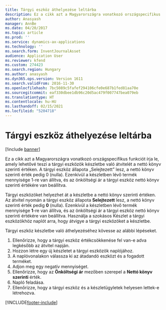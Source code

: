```yaml
---
title: Tárgyi eszköz áthelyezése leltárba
description: Ez a cikk azt a Magyarországra vonatkozó országspecifikus funkciót írja le, amely lehetővé teszi a tárgyi eszközök készletbe való átvitelét a nettó könyv szerinti értéken. A tárgyi eszköz állapota „Selejtezett” lesz, a nettó könyv szerinti érték pedig 0 (nulla). Ezenkívül a készletben lévő termék mennyisége 1-re van állítva, és az önköltségi ár a tárgyi eszköz nettó könyv szerinti értékére van beállítva.
author: Anasyash
manager: AnnBe
ms.date: 04/20/2017
ms.topic: article
ms.prod: ''
ms.service: dynamics-ax-applications
ms.technology: ''
ms.search.form: InventJournalAsset
audience: Application User
ms.reviewer: kfend
ms.custom: 274423
ms.search.region: Hungary
ms.author: anasyash
ms.dyn365.ops.version: Version 1611
ms.search.validFrom: 2016-11-30
ms.openlocfilehash: 7bc5089c5fafef294106cfe0e687b1fed81aa70e
ms.sourcegitcommit: eaf330dbee1db96c20d5ac479f007747bea079eb
ms.translationtype: HT
ms.contentlocale: hu-HU
ms.lasthandoff: 02/15/2021
ms.locfileid: "5204718"
---
```

# <a name="move-a-fixed-asset-to-inventory"></a>Tárgyi eszköz áthelyezése leltárba

[!include [banner](../includes/banner.md)]

Ez a cikk azt a Magyarországra vonatkozó országspecifikus funkciót írja le, amely lehetővé teszi a tárgyi eszközök készletbe való átvitelét a nettó könyv szerinti értéken. A tárgyi eszköz állapota „Selejtezett” lesz, a nettó könyv szerinti érték pedig 0 (nulla). Ezenkívül a készletben lévő termék mennyisége 1-re van állítva, és az önköltségi ár a tárgyi eszköz nettó könyv szerinti értékére van beállítva.

Tárgyi eszközöket helyezhet át a készletbe a nettó könyv szerinti értéken. Az átvitel nyomán a tárgyi eszköz állapota **Selejtezett** lesz, a nettó könyv szerinti érték pedig **0** (nulla). Ezenkívül a készletben lévő termék mennyisége **1**-re van állítva, és az önköltségi ár a tárgyi eszköz nettó könyv szerinti értékére van beállítva. Használja a szokásos Készlet a tárgyi eszközökhöz naplót arra, hogy átvigye a tárgyi eszközöket a készletbe. 

Tárgyi eszköz készletbe való áthelyezéséhez kövesse az alábbi lépéseket.

1.  Ellenőrizze, hogy a tárgyi eszköz értékcsökkenése fel van-e adva legkésőbb az átvitel napján.
2.  Hozzon létre egy új készletet a tárgyi eszközök naplójához.
3.  A naplóvonalakon válassza ki az átadandó eszközt és a fogadott terméket.
4.  Adjon meg egy negatív mennyiséget.
5.  Ellenőrizze, hogy az **Önköltségi ár** mezőben szerepel a **Nettó könyv szerinti** érték.
6.  Napló feladása.
7.  Ellenőrizze, hogy a tárgyi eszköz és a készletügyletek helyesen lettek-e létrehozva.




[!INCLUDE[footer-include](../../includes/footer-banner.md)]